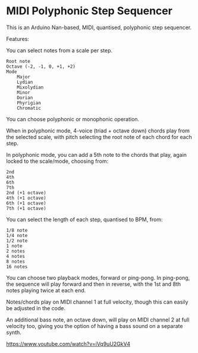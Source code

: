 
# MIDI Polyphonic Step Sequencer

This is an Arduino Nan-based, MIDI, quantised, polyphonic step sequencer. 

Features: 

You can select notes from a scale per step. 

    Root note
    Octave (-2, -1, 0, +1, +2)
    Mode
        Major
        Lydian
        Mixolydian
        Minor
        Dorian
        Phyrigian
        Chromatic

You can choose polyphonic or monophonic operation.

When in polyphonic mode, 4-voice (triad + octave down) chords play from the selected scale, with pitch selecting the root note of each chord for each step.

In polyphonic mode, you can add a 5th note to the chords that play, again locked to the scale/mode, choosing from:

    2nd
    4th
    6th
    7th
    2nd (+1 octave)
    4th (+1 octave)
    6th (+1 octave)
    7th (+1 octave)

You can select the length of each step, quantised to BPM, from: 
    
    1/8 note
    1/4 note
    1/2 note
    1 note
    2 notes
    4 notes
    8 notes
    16 notes

You can choose two playback modes, forward or ping-pong. In ping-pong, the sequence will play forward and then in reverse, with the 1st and 8th notes playing twice at each end. 

Notes/chords play on MIDI channel 1 at full velocity, though this can easily be adjusted in the code. 

An additional bass note, an octave down, will play on MIDI channel 2 at full velocity too, giving you the option of having a bass sound on a separate synth. 


https://www.youtube.com/watch?v=iVq9uU2GkV4
